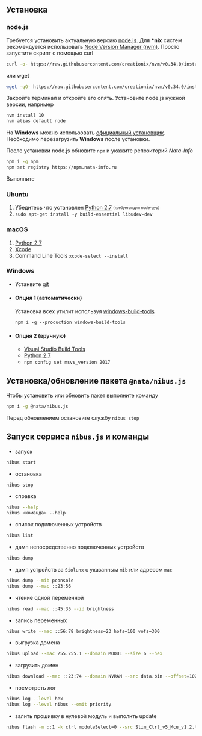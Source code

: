 ## Установка
### node.js
Требуется установить актуальную версию [node.js](https://nodejs.org).
Для <b>*nix</b> систем рекомендуется использовать [Node Version Manager (nvm)](https://github.com/creationix/nvm).
Просто запустите скрипт с помощью curl
```bash
curl -o- https://raw.githubusercontent.com/creationix/nvm/v0.34.0/install.sh | bash
```
или wget
```bash
wget -qO- https://raw.githubusercontent.com/creationix/nvm/v0.34.0/install.sh | bash
```
Закройте терминал и откройте его опять. Установите node.js нужной версии, например
```bash
nvm install 10
nvm alias default node
```
На **Windows** можно использовать  [официальный установщик](https://nodejs.org/en/download/current/). Необходимо перезагрузить **Windows** после установки.

После установки node.js обновите `npm` и укажите репозиторий *Nata-Info*
```bash
npm i -g npm
npm set registry https://npm.nata-info.ru
```

Выполните 
### Ubuntu
1. Убедитесь что установлен [Python 2.7](https://www.python.org/downloads/) <sub><sup>(требуется для node-gyp)</sup></sub>
2. `sudo apt-get install -y build-essential libudev-dev`

### macOS
1. [Python 2.7](https://www.python.org/downloads/)
2. [Xcode](https://developer.apple.com/xcode/download/)
3. Command Line Tools `xcode-select --install`

### Windows
* Устанвите [git](https://gitforwindows.org/)
* #### Опция 1 (автоматически)
  Установка всех утилит используя [windows-build-tools](https://github.com/felixrieseberg/windows-build-tools)

  `npm i -g --production windows-build-tools`
* #### Опция 2 (вручную)
  * [Visual Studio Build Tools](https://visualstudio.microsoft.com/thank-you-downloading-visual-studio/?sku=BuildTools)
  * [Python 2.7](https://www.python.org/downloads/)
  * `npm config set msvs_version 2017`

## Установка/обновление пакета `@nata/nibus.js`
Чтобы установить или обновить пакет выполните команду
```bash
npm i -g @nata/nibus.js
```
Перед обновлением остановите службу `nibus stop`
## Запуск сервиса `nibus.js` и команды
* запуск
```bash
nibus start
```
* остановка
```bash
nibus stop
```
* справка
```bash
nibus --help
nibus <команда> --help
```
* список подключенных устройств
```bash
nibus list
```
* дамп непосредственно подключенных устройств
```bash
nibus dump
```
* дамп устройств за `Siolunx` с указанным `mib` или адресом  `mac`
```bash
nibus dump --mib pconsole
nibus dump --mac ::23:56
```
* чтение одной переменной
```bash
nibus read --mac ::45:35 --id brightness
```
* запись переменных
```bash
nibus write --mac ::56:78 brightness=23 hofs=100 vofs=300
```
* выгрузка домена
```bash
nibus upload --mac 255.255.1 --domain MODUL --size 6 --hex
```
* загрузить домен
```bash
nibus download --mac ::23:74 --domain NVRAM --src data.bin --offset=1024
```
* посмотреть лог
```bash
nibus log --level hex
nibus log --level nibus --omit priority
```
* залить прошивку в нулевой модуль и выполнть update
```bash
nibus flash -m ::1 -k ctrl moduleSelect=0 --src Slim_Ctrl_v5_Mcu_v1.2.txt --exec update
```

